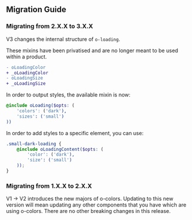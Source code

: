 ## Migration Guide

### Migrating from 2.X.X to 3.X.X

V3 changes the internal structure of `o-loading`.

These mixins have been privatised and are no longer meant to be used within a product.
```diff
- oLoadingColor
+ _oLoadingColor
- oLoadingSize
+ _oLoadingSize
```

In order to output styles, the available mixin is now:
```scss
@include oLoading($opts: (
	'colors': ('dark'),
	'sizes': ('small')
))
```

In order to add styles to a specific element, you can use:
```scss
.small-dark-loading {
	@include oLoadingContent($opts: (
		'color': ('dark'),
		'size': ('small')
	));
}
```

### Migrating from 1.X.X to 2.X.X

V1 -> V2 introduces the new majors of o-colors. Updating to this new version will mean updating any other components that you have which are using o-colors. There are no other breaking changes in this release.
